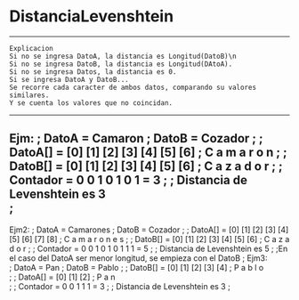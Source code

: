 # DistanciaLevenshtein
-------------------------------------------------------------------------------
```
Explicacion
Si no se ingresa DatoA, la distancia es Longitud(DatoB)\n
Si no se ingresa DatoB, la distancia es Longitud(DAtoA).
Si no se ingresa Datos, la distancia es 0.
Si se ingresa DatoA y DatoB...
Se recorre cada caracter de ambos datos, comparando su valores similares.
Y se cuenta los valores que no coincidan.
```
-------------------------------------------------------------------------------
Ejm:
;       DatoA = Camaron
;       DatoB = Cozador
;
;       DatoA[] = [0] [1] [2] [3] [4] [5] [6]
;                  C   a   m   a   r   o   n
;
;       DatoB[] = [0] [1] [2] [3] [4] [5] [6]
;                  C   a   z   a   d   o   r
;
;      Contador =  0   0   1   0   1   0   1   =  3 
;
;      Distancia de Levenshtein es 3  
;
-------------------------------------------------------------------------------
Ejm2:
;       DatoA = Camarones
;       DatoB = Cozador
;
;       DatoA[] = [0] [1] [2] [3] [4] [5] [6] [7] [8]
;                  C   a   m   a   r   o   n   e   s
;
;       DatoB[] = [0] [1] [2] [3] [4] [5] [6]
;                  C   a   z   a   d   o   r
;
;      Contador =  0   0   1   0   1   0   1   1   1  =  5 
;
;      Distancia de Levenshtein es 5 
;
;En el caso del DatoA ser menor longitud, se empieza con el DatoB
;
Ejm3:  
;       DatoA = Pan
;       DatoB = Pablo
;
;       DatoB[] = [0] [1] [2] [3] [4] 
;                  P   a   b   l   o  
;
;       DatoA[] = [0] [1] [2] 
;                  P   a   n    
;
;      Contador =  0   0   1   1   1    =  3 
;
;      Distancia de Levenshtein es 3
;

